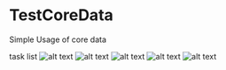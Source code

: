 # TestCoreData
Simple Usage of core data

task list
![alt text](https://github.com/ljbdelacruz/TestCoreData/tree/master/img/1.png)
![alt text](https://github.com/ljbdelacruz/TestCoreData/tree/master/img/2.png)
![alt text](https://github.com/ljbdelacruz/TestCoreData/tree/master/img/3.png)
![alt text](https://github.com/ljbdelacruz/TestCoreData/tree/master/img/4.png)
![alt text](https://github.com/ljbdelacruz/TestCoreData/tree/master/img/5.png)

